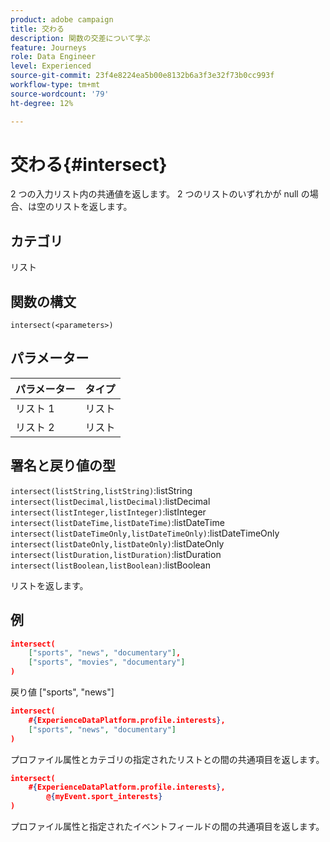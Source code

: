 ```yaml
---
product: adobe campaign
title: 交わる
description: 関数の交差について学ぶ
feature: Journeys
role: Data Engineer
level: Experienced
source-git-commit: 23f4e8224ea5b00e8132b6a3f3e32f73b0cc993f
workflow-type: tm+mt
source-wordcount: '79'
ht-degree: 12%

---
```


# 交わる{#intersect}

2 つの入力リスト内の共通値を返します。 2 つのリストのいずれかが null の場合、は空のリストを返します。

## カテゴリ

リスト

## 関数の構文

`intersect(<parameters>)`

## パラメーター

| パラメーター | タイプ |
|-----------|------------------|
| リスト 1 | リスト |
| リスト 2 | リスト |

## 署名と戻り値の型

`intersect(listString,listString)`:listString
`intersect(listDecimal,listDecimal)`:listDecimal
`intersect(listInteger,listInteger)`:listInteger
`intersect(listDateTime,listDateTime)`:listDateTime
`intersect(listDateTimeOnly,listDateTimeOnly)`:listDateTimeOnly
`intersect(listDateOnly,listDateOnly)`:listDateOnly
`intersect(listDuration,listDuration)`:listDuration
`intersect(listBoolean,listBoolean)`:listBoolean

リストを返します。

## 例

```json
intersect(
    ["sports", "news", "documentary"],
    ["sports", "movies", "documentary"]
)
```

戻り値 [&quot;sports&quot;, &quot;news&quot;]

```json
intersect(
    #{ExperienceDataPlatform.profile.interests},
    ["sports", "news", "documentary"]
)
```

プロファイル属性とカテゴリの指定されたリストとの間の共通項目を返します。

```json
intersect(
    #{ExperienceDataPlatform.profile.interests},
        @{myEvent.sport_interests}
)
```

プロファイル属性と指定されたイベントフィールドの間の共通項目を返します。
